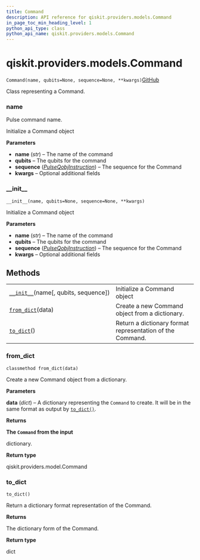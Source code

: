 ```yaml
---
title: Command
description: API reference for qiskit.providers.models.Command
in_page_toc_min_heading_level: 1
python_api_type: class
python_api_name: qiskit.providers.models.Command
---
```


<span id="qiskit-providers-models-command" />

# qiskit.providers.models.Command

<span id="qiskit.providers.models.Command" />

`Command(name, qubits=None, sequence=None, **kwargs)`[GitHub](https://github.com/qiskit/qiskit/tree/stable/0.16/qiskit/providers/models/pulsedefaults.py "view source code")

Class representing a Command.

<span id="qiskit.providers.models.Command.name" />

### name

Pulse command name.

Initialize a Command object

**Parameters**

*   **name** (*str*) – The name of the command
*   **qubits** – The qubits for the command
*   **sequence** ([*PulseQobjInstruction*](qiskit.qobj.PulseQobjInstruction "qiskit.qobj.PulseQobjInstruction")) – The sequence for the Command
*   **kwargs** – Optional additional fields

### \_\_init\_\_

<span id="qiskit.providers.models.Command.__init__" />

`__init__(name, qubits=None, sequence=None, **kwargs)`

Initialize a Command object

**Parameters**

*   **name** (*str*) – The name of the command
*   **qubits** – The qubits for the command
*   **sequence** ([*PulseQobjInstruction*](qiskit.qobj.PulseQobjInstruction "qiskit.qobj.PulseQobjInstruction")) – The sequence for the Command
*   **kwargs** – Optional additional fields

## Methods

|                                                                                                                               |                                                           |
| ----------------------------------------------------------------------------------------------------------------------------- | --------------------------------------------------------- |
| [`__init__`](#qiskit.providers.models.Command.__init__ "qiskit.providers.models.Command.__init__")(name\[, qubits, sequence]) | Initialize a Command object                               |
| [`from_dict`](#qiskit.providers.models.Command.from_dict "qiskit.providers.models.Command.from_dict")(data)                   | Create a new Command object from a dictionary.            |
| [`to_dict`](#qiskit.providers.models.Command.to_dict "qiskit.providers.models.Command.to_dict")()                             | Return a dictionary format representation of the Command. |

### from\_dict

<span id="qiskit.providers.models.Command.from_dict" />

`classmethod from_dict(data)`

Create a new Command object from a dictionary.

**Parameters**

**data** (*dict*) – A dictionary representing the `Command` to create. It will be in the same format as output by [`to_dict()`](#qiskit.providers.models.Command.to_dict "qiskit.providers.models.Command.to_dict").

**Returns**

**The `Command` from the input**

dictionary.

**Return type**

qiskit.providers.model.Command

### to\_dict

<span id="qiskit.providers.models.Command.to_dict" />

`to_dict()`

Return a dictionary format representation of the Command.

**Returns**

The dictionary form of the Command.

**Return type**

dict

